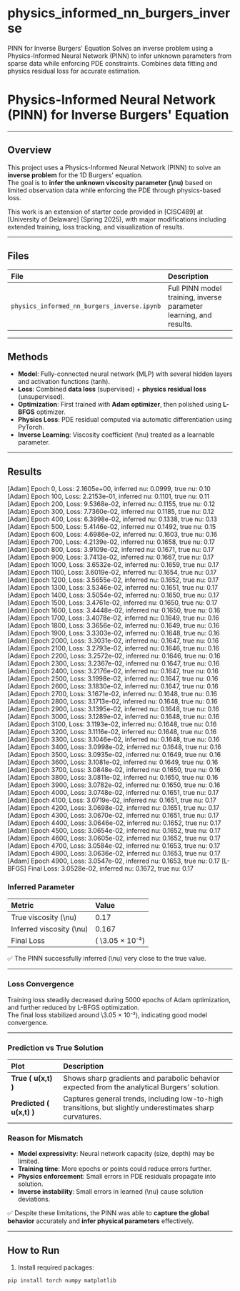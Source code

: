 # physics_informed_nn_burgers_inverse
PINN for Inverse Burgers' Equation Solves an inverse problem using a Physics-Informed Neural Network (PINN) to infer unknown parameters from sparse data while enforcing PDE constraints. Combines data fitting and physics residual loss for accurate estimation.


# Physics-Informed Neural Network (PINN) for Inverse Burgers' Equation

---

## Overview

This project uses a Physics-Informed Neural Network (PINN) to solve an **inverse problem** for the 1D Burgers' equation.  
The goal is to **infer the unknown viscosity parameter (\nu\)** based on limited observation data while enforcing the PDE through physics-based loss.

This work is an extension of starter code provided in [CISC489] at [University of Delaware] (Spring 2025), with major modifications including extended training, loss tracking, and visualization of results.

---

## Files

| File | Description |
|:-----|:------------|
| `physics_informed_nn_burgers_inverse.ipynb` | Full PINN model training, inverse parameter learning, and results. |


---

## Methods

- **Model**: Fully-connected neural network (MLP) with several hidden layers and activation functions (tanh).
- **Loss**: Combined **data loss** (supervised) + **physics residual loss** (unsupervised).
- **Optimization**: First trained with **Adam optimizer**, then polished using **L-BFGS** optimizer.
- **Physics Loss**: PDE residual computed via automatic differentiation using PyTorch.
- **Inverse Learning**: Viscosity coefficient \(\nu\) treated as a learnable parameter.

---

## Results

[Adam] Epoch 0, Loss: 2.1605e+00, inferred nu: 0.0999, true nu: 0.10
[Adam] Epoch 100, Loss: 2.2153e-01, inferred nu: 0.1101, true nu: 0.11
[Adam] Epoch 200, Loss: 9.5368e-02, inferred nu: 0.1155, true nu: 0.12
[Adam] Epoch 300, Loss: 7.7360e-02, inferred nu: 0.1185, true nu: 0.12
[Adam] Epoch 400, Loss: 6.3998e-02, inferred nu: 0.1338, true nu: 0.13
[Adam] Epoch 500, Loss: 5.4146e-02, inferred nu: 0.1492, true nu: 0.15
[Adam] Epoch 600, Loss: 4.6986e-02, inferred nu: 0.1603, true nu: 0.16
[Adam] Epoch 700, Loss: 4.2139e-02, inferred nu: 0.1658, true nu: 0.17
[Adam] Epoch 800, Loss: 3.9109e-02, inferred nu: 0.1671, true nu: 0.17
[Adam] Epoch 900, Loss: 3.7413e-02, inferred nu: 0.1667, true nu: 0.17
[Adam] Epoch 1000, Loss: 3.6532e-02, inferred nu: 0.1659, true nu: 0.17
[Adam] Epoch 1100, Loss: 3.6019e-02, inferred nu: 0.1654, true nu: 0.17
[Adam] Epoch 1200, Loss: 3.5655e-02, inferred nu: 0.1652, true nu: 0.17
[Adam] Epoch 1300, Loss: 3.5346e-02, inferred nu: 0.1651, true nu: 0.17
[Adam] Epoch 1400, Loss: 3.5054e-02, inferred nu: 0.1650, true nu: 0.17
[Adam] Epoch 1500, Loss: 3.4761e-02, inferred nu: 0.1650, true nu: 0.17
[Adam] Epoch 1600, Loss: 3.4448e-02, inferred nu: 0.1650, true nu: 0.16
[Adam] Epoch 1700, Loss: 3.4078e-02, inferred nu: 0.1649, true nu: 0.16
[Adam] Epoch 1800, Loss: 3.3656e-02, inferred nu: 0.1649, true nu: 0.16
[Adam] Epoch 1900, Loss: 3.3303e-02, inferred nu: 0.1648, true nu: 0.16
[Adam] Epoch 2000, Loss: 3.3031e-02, inferred nu: 0.1647, true nu: 0.16
[Adam] Epoch 2100, Loss: 3.2793e-02, inferred nu: 0.1646, true nu: 0.16
[Adam] Epoch 2200, Loss: 3.2572e-02, inferred nu: 0.1646, true nu: 0.16
[Adam] Epoch 2300, Loss: 3.2367e-02, inferred nu: 0.1647, true nu: 0.16
[Adam] Epoch 2400, Loss: 3.2176e-02, inferred nu: 0.1647, true nu: 0.16
[Adam] Epoch 2500, Loss: 3.1998e-02, inferred nu: 0.1647, true nu: 0.16
[Adam] Epoch 2600, Loss: 3.1830e-02, inferred nu: 0.1647, true nu: 0.16
[Adam] Epoch 2700, Loss: 3.1671e-02, inferred nu: 0.1648, true nu: 0.16
[Adam] Epoch 2800, Loss: 3.1713e-02, inferred nu: 0.1648, true nu: 0.16
[Adam] Epoch 2900, Loss: 3.1395e-02, inferred nu: 0.1648, true nu: 0.16
[Adam] Epoch 3000, Loss: 3.1289e-02, inferred nu: 0.1648, true nu: 0.16
[Adam] Epoch 3100, Loss: 3.1193e-02, inferred nu: 0.1648, true nu: 0.16
[Adam] Epoch 3200, Loss: 3.1116e-02, inferred nu: 0.1648, true nu: 0.16
[Adam] Epoch 3300, Loss: 3.1046e-02, inferred nu: 0.1648, true nu: 0.16
[Adam] Epoch 3400, Loss: 3.0998e-02, inferred nu: 0.1648, true nu: 0.16
[Adam] Epoch 3500, Loss: 3.0935e-02, inferred nu: 0.1649, true nu: 0.16
[Adam] Epoch 3600, Loss: 3.1081e-02, inferred nu: 0.1649, true nu: 0.16
[Adam] Epoch 3700, Loss: 3.0848e-02, inferred nu: 0.1650, true nu: 0.16
[Adam] Epoch 3800, Loss: 3.0811e-02, inferred nu: 0.1650, true nu: 0.16
[Adam] Epoch 3900, Loss: 3.0782e-02, inferred nu: 0.1650, true nu: 0.16
[Adam] Epoch 4000, Loss: 3.0748e-02, inferred nu: 0.1651, true nu: 0.17
[Adam] Epoch 4100, Loss: 3.0719e-02, inferred nu: 0.1651, true nu: 0.17
[Adam] Epoch 4200, Loss: 3.0698e-02, inferred nu: 0.1651, true nu: 0.17
[Adam] Epoch 4300, Loss: 3.0670e-02, inferred nu: 0.1651, true nu: 0.17
[Adam] Epoch 4400, Loss: 3.0646e-02, inferred nu: 0.1652, true nu: 0.17
[Adam] Epoch 4500, Loss: 3.0654e-02, inferred nu: 0.1652, true nu: 0.17
[Adam] Epoch 4600, Loss: 3.0605e-02, inferred nu: 0.1652, true nu: 0.17
[Adam] Epoch 4700, Loss: 3.0584e-02, inferred nu: 0.1653, true nu: 0.17
[Adam] Epoch 4800, Loss: 3.0636e-02, inferred nu: 0.1653, true nu: 0.17
[Adam] Epoch 4900, Loss: 3.0547e-02, inferred nu: 0.1653, true nu: 0.17
[L-BFGS] Final Loss: 3.0528e-02, inferred nu: 0.1672, true nu: 0.17

### Inferred Parameter

| Metric | Value |
|:-------|:------|
| True viscosity \(\nu\) | 0.17 |
| Inferred viscosity \(\nu\) | 0.167 |
| Final Loss | \( \3.05 × 10⁻²\) |

✅ The PINN successfully inferred \(\nu\) very close to the true value.

---

### Loss Convergence

Training loss steadily decreased during 5000 epochs of Adam optimization, and further reduced by L-BFGS optimization.  
The final loss stabilized around \3.05 × 10⁻²\), indicating good model convergence.

---

### Prediction vs True Solution

| Plot | Description |
|:-----|:------------|
| **True \( u(x,t) \)** | Shows sharp gradients and parabolic behavior expected from the analytical Burgers' solution. |
| **Predicted \( u(x,t) \)** | Captures general trends, including low-to-high transitions, but slightly underestimates sharp curvatures. |

### Reason for Mismatch
- **Model expressivity**: Neural network capacity (size, depth) may be limited.
- **Training time**: More epochs or points could reduce errors further.
- **Physics enforcement**: Small errors in PDE residuals propagate into solution.
- **Inverse instability**: Small errors in learned \(\nu\) cause solution deviations.

✅ Despite these limitations, the PINN was able to **capture the global behavior** accurately and **infer physical parameters** effectively.

---

## How to Run

1. Install required packages:

```bash
pip install torch numpy matplotlib
